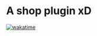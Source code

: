 # A shop plugin xD
[![wakatime](https://wakatime.com/badge/user/b19499d9-51f2-45ec-a72b-08dd46e1fc4b/project/961492ae-2b85-49ef-a15e-0a070fe42422.svg?style=for-the-badge)](https://wakatime.com/badge/user/b19499d9-51f2-45ec-a72b-08dd46e1fc4b/project/961492ae-2b85-49ef-a15e-0a070fe42422)